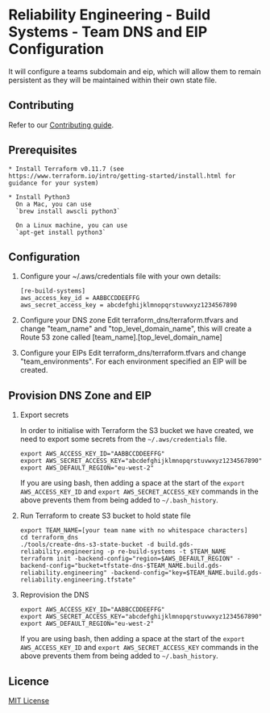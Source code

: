 # Reliability Engineering - Build Systems - Team DNS and EIP Configuration

It will configure a teams subdomain and eip, which will allow them to remain persistent as they will be maintained within their own state file.


## Contributing

Refer to our [Contributing guide](CONTRIBUTING.md).

## Prerequisites

    * Install Terraform v0.11.7 (see https://www.terraform.io/intro/getting-started/install.html for guidance for your system)

    * Install Python3
      On a Mac, you can use
      `brew install awscli python3`

      On a Linux machine, you can use
      `apt-get install python3`

## Configuration

1. Configure your ~/.aws/credentials file with your own details:

    ```
    [re-build-systems]
    aws_access_key_id = AABBCCDDEEFFG
    aws_secret_access_key = abcdefghijklmnopqrstuvwxyz1234567890
    ```

2. Configure your DNS zone
    Edit terraform_dns/terraform.tfvars and change "team_name" and "top_level_domain_name", this will create a Route 53 zone called [team_name].[top_level_domain_name]

3. Configure your EIPs
    Edit terraform_dns/terraform.tfvars and change "team_environments".  For each environment specified an EIP will be created.


## Provision DNS Zone and EIP

1. Export secrets

    In order to initialise with Terraform the S3 bucket we have created, we need to export some secrets from the `~/.aws/credentials` file.

    ```
    export AWS_ACCESS_KEY_ID="AABBCCDDEEFFG"
    export AWS_SECRET_ACCESS_KEY="abcdefghijklmnopqrstuvwxyz1234567890"
    export AWS_DEFAULT_REGION="eu-west-2"
    ```

    If you are using bash, then adding a space at the start of the `export AWS_ACCESS_KEY_ID` and `export AWS_SECRET_ACCESS_KEY` commands in the above prevents them from being added to `~/.bash_history`.

2. Run Terraform to create S3 bucket to hold state file

    ```
    export TEAM_NAME=[your team name with no whitespace characters]
    cd terraform_dns
    ./tools/create-dns-s3-state-bucket -d build.gds-reliability.engineering -p re-build-systems -t $TEAM_NAME
    terraform init -backend-config="region=$AWS_DEFAULT_REGION" -backend-config="bucket=tfstate-dns-$TEAM_NAME.build.gds-reliability.engineering" -backend-config="key=$TEAM_NAME.build.gds-reliability.engineering.tfstate"
    ```

3. Reprovision the DNS

    ```
    export AWS_ACCESS_KEY_ID="AABBCCDDEEFFG"
    export AWS_SECRET_ACCESS_KEY="abcdefghijklmnopqrstuvwxyz1234567890"
    export AWS_DEFAULT_REGION="eu-west-2"
    ```

    If you are using bash, then adding a space at the start of the `export AWS_ACCESS_KEY_ID` and `export AWS_SECRET_ACCESS_KEY` commands in the above prevents them from being added to `~/.bash_history`.


## Licence

[MIT License](LICENCE)
